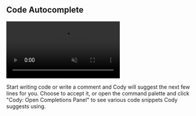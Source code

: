## Code Autocomplete

<video autoPlay muted loop playsInline>
    <source
        type="video/mp4"
        src="https://storage.googleapis.com/sourcegraph-assets/website/Product%20Animations/cody-completion-may2023.mp4"
    />
</video>

Start writing code or write a comment and Cody will suggest the next few lines for you. Choose to accept it, or open the command palette and click "Cody: Open Completions Panel" to see various code snippets Cody suggests using.
